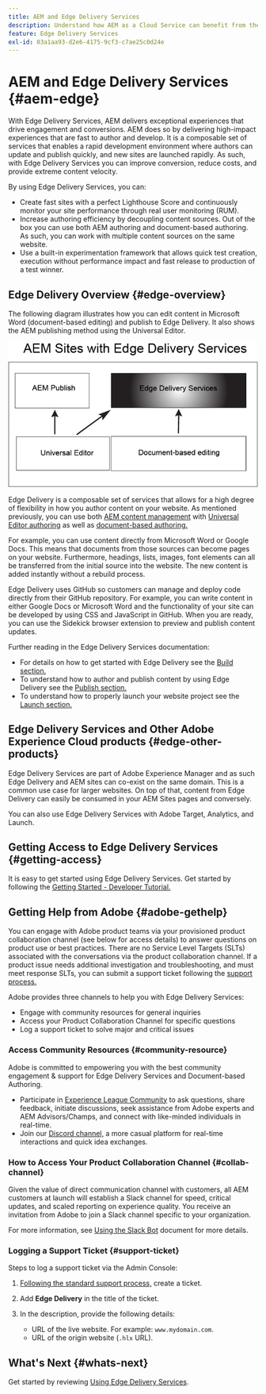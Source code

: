 ```yaml
---
title: AEM and Edge Delivery Services
description: Understand how AEM as a Cloud Service can benefit from the performance and perfect Lighthouse scores offered by Edge Delivery Services.
feature: Edge Delivery Services
exl-id: 03a1aa93-d2e6-4175-9cf3-c7ae25c0d24e
---
```


# AEM and Edge Delivery Services {#aem-edge}

With Edge Delivery Services, AEM delivers exceptional experiences that drive engagement and conversions. AEM does so by delivering high-impact experiences that are fast to author and develop. It is a composable set of services that enables a rapid development environment where authors can update and publish quickly, and new sites are launched rapidly. As such, with Edge Delivery Services you can improve conversion, reduce costs, and provide extreme content velocity.

By using Edge Delivery Services, you can:

* Create fast sites with a perfect Lighthouse Score and continuously monitor your site performance through real user monitoring (RUM).
* Increase authoring efficiency by decoupling content sources. Out of the box you can use both AEM authoring and document-based authoring. As such, you can work with multiple content sources on the same website.
* Use a built-in experimentation framework that allows quick test creation, execution without performance impact and fast release to production of a test winner.

## Edge Delivery Overview {#edge-overview}

The following diagram illustrates how you can edit content in Microsoft Word (document-based editing) and publish to Edge Delivery. It also shows the AEM publishing method using the Universal Editor.

![Edge Delivery Architecture](assets/edgedelivery.png)

Edge Delivery is a composable set of services that allows for a high degree of flexibility in how you author content on your website. As mentioned previously, you can use both [AEM content management](https://experienceleague.adobe.com/docs/experience-manager-cloud-service/content/sites/authoring/getting-started/concepts.html) with [Universal Editor authoring](/help/implementing/universal-editor/introduction.md) as well as [document-based authoring.](https://www.aem.live/docs/authoring)

For example, you can use content directly from Microsoft Word or Google Docs. This means that documents from those sources can become pages on your website. Furthermore, headings, lists, images, font elements can all be transferred from the initial source into the website. The new content is added instantly without a rebuild process.

Edge Delivery uses GitHub so customers can manage and deploy code directly from their GitHub repository. For example, you can write content in either Google Docs or Microsoft Word and the functionality of your site can be developed by using CSS and JavaScript in GitHub. When you are ready, you can use the Sidekick browser extension to preview and publish content updates.

Further reading in the Edge Delivery Services documentation:

* For details on how to get started with Edge Delivery see the [Build section.](https://www.aem.live/docs/#build)
* To understand how to author and publish content by using Edge Delivery see the [Publish section.](https://www.aem.live/docs/authoring)
* To understand how to properly launch your website project see the [Launch section.](https://www.aem.live/docs/#launch)

## Edge Delivery Services and Other Adobe Experience Cloud products {#edge-other-products}

Edge Delivery Services are part of Adobe Experience Manager and as such Edge Delivery and AEM sites can co-exist on the same domain. This is a common use case for larger websites. On top of that, content from Edge Delivery can easily be consumed in your AEM Sites pages and conversely.

You can also use Edge Delivery Services with Adobe Target, Analytics, and Launch.

## Getting Access to Edge Delivery Services {#getting-access}

It is easy to get started using Edge Delivery Services. Get started by following the [Getting Started - Developer Tutorial.](https://www.aem.live/developer/tutorial)

## Getting Help from Adobe {#adobe-gethelp}

You can engage with Adobe product teams via your provisioned product collaboration channel (see below for access details) to answer questions on product use or best practices. There are no Service Level Targets (SLTs) associated with the conversations via the product collaboration channel. If a product issue needs additional investigation and troubleshooting, and must meet response SLTs, you can submit a support ticket following the [support process.](https://experienceleague.adobe.com/?support-tab=home#support)

Adobe provides three channels to help you with Edge Delivery Services:

* Engage with community resources for general inquiries
* Access your Product Collaboration Channel for specific questions
* Log a support ticket to solve major and critical issues

### Access Community Resources {#community-resource}

Adobe is committed to empowering you with the best community engagement & support for Edge Delivery Services and Document-based Authoring.

* Participate in [Experience League Community](https://adobe.ly/3Q6kTKl) to ask questions, share feedback, initiate discussions, seek assistance from Adobe experts and AEM Advisors/Champs, and connect with like-minded individuals in real-time.
* Join our [Discord channel,](https://discord.gg/aem-live) a more casual platform for real-time interactions and quick idea exchanges.

### How to Access Your Product Collaboration Channel {#collab-channel}

Given the value of direct communication channel with customers, all AEM customers at launch will establish a Slack channel for speed, critical updates, and scaled reporting on experience quality. You receive an invitation from Adobe to join a Slack channel specific to your organization.

For more information, see [Using the Slack Bot](https://www.aem.live/docs/slack) document for more details.

### Logging a Support Ticket {#support-ticket}

Steps to log a support ticket via the Admin Console:

1. [Following the standard support process,](https://experienceleague.adobe.com/?support-tab=home#support) create a ticket.
1. Add **Edge Delivery** in the title of the ticket.
1. In the description, provide the following details:

    * URL of the live website. For example: `www.mydomain.com`.
    * URL of the origin website (`.hlx` URL).

## What's Next {#whats-next}

Get started by reviewing [Using Edge Delivery Services](/help/edge/using.md).

